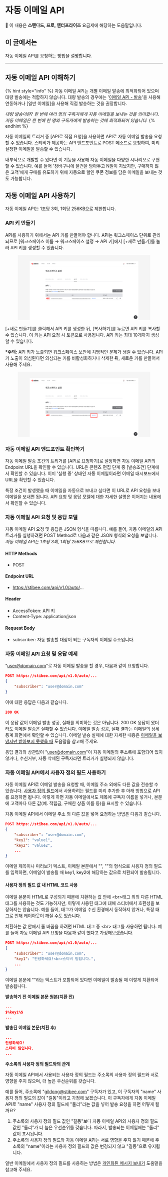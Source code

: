 # 자동 이메일 API

**💬** 이 내용은 **스탠다드, 프로, 엔터프라이즈** 요금제에 해당하는 도움말입니다.

## 이 글에서는 <a href="#id-01h8n94xsyb5amd8e84wg74fkq" id="id-01h8n94xsyb5amd8e84wg74fkq"></a>

자동 이메일 API를 요청하는 방법을 설명합니다.

***

## 자동 이메일 API 이해하기 <a href="#api" id="api"></a>

{% hint style="info" %}
자동 이메일 API는 개별 이메일 발송에 최적화되어 있으며 대량 발송에는 적합하지 않습니다. 대량 발송의 경우에는 '[이메일 API - 발송](https://developers.stibee.com/docs#tag/%EC%9D%B4%EB%A9%94%EC%9D%BC---%EB%B0%9C%EC%86%A1/POST/emails/{id}/send)'을 사용해 연동하거나 \[일반 이메일]을 사용해 직접 발송하는 것을 권장합니다.



_대량 발송이란? 한 번에 여러 명의 구독자에게 자동 이메일을 보내는 것을 의미합니다. 자동 이메일은 한 번에 한 명의 구독자에게 발송하는 것에 최적화되어 있습니다._
{% endhint %}

자동 이메일의 트리거 중 \[API로 직접 요청]을 사용하면 API로 자동 이메일 발송을 요청할 수 있습니다. 스티비가 제공하는 API 엔드포인트로 POST 메소드로 요청하여, 미리 설정한 이메일을 발송할 수 있습니다.

내부적으로 개발할 수 있다면 이 기능을 사용해 자동 이메일을 다양한 시나리오로 구현할 수 있습니다. 예를 들어 '장바구니에 물건을 담아두고 N일이 지났지만, 구매하지 않은 고객'에게 구매를 유도하기 위해 자동으로 할인 쿠폰 정보를 담은 이메일을 보내는 것도 가능합니다.

## 자동 이메일 API 사용하기 <a href="#api-1" id="api-1"></a>

자동 이메일 API는 1초당 3회, 1회당 256KB으로 제한합니다.

### API 키 만들기 <a href="#id-1-api" id="id-1-api"></a>

API를 사용하기 위해서는 API 키를 만들어야 합니다. API는 워크스페이스 단위로 관리되므로 \[워크스페이스 이름 → 워크스페이스 설정 → API 키]에서 \[+새로 만들기]를 눌러 API 키를 생성할 수 있습니다.

<figure><img src="../../.gitbook/assets/image (140).png" alt=""><figcaption></figcaption></figure>

\[+새로 만들기]를 클릭해서 API 키를 생성한 뒤, \[복사하기]를 누르면 API 키를 복사할 수 있습니다. 이 키는 API 요청 시 토큰으로 사용됩니다. API 키는 최대 10개까지 생성할 수 있습니다.

**\*주의:** API 키가 노출되면 워크스페이스 보안에 치명적인 문제가 생길 수 있습니다. API 키 노출이 의심된다면 의심되는 키를 비활성화하거나 삭제한 뒤, 새로운 키를 만들어서 사용해 주세요.

<figure><img src="../../.gitbook/assets/image (141).png" alt=""><figcaption></figcaption></figure>

### 자동 이메일 API 엔드포인트 확인하기 <a href="#id-3-api" id="id-3-api"></a>

자동 이메일 발송 조건의 트리거를 \[API로 요청하기]로 설정하면 자동 이메일 API의 Endpoint URL을 확인할 수 있습니다. URL은 콘텐츠 편집 단계 중 \[발송조건] 단계에서 확인할 수 있습니다. 이미 '실행 중' 상태인 자동 이메일이라면 이메일 대시보드에서 URL을 확인할 수 있습니다.

특정 조건이 발생했을 때 이메일을 자동으로 보내고 싶다면 이 URL로 API 요청을 보내 이메일을 보내면 됩니다.  API 요청 및 응답 모델에 대한 자세한 설명은 이어지는 내용에서 확인할 수 있습니다.



### 자동 이메일 API 요청 및 응답 모델 <a href="#id-4-api" id="id-4-api"></a>

자동 이메일 API 요청 및 응답은 JSON 형식을 따릅니다. 예를 들어, 자동 이메일의 API 트리거를 실행하려면 POST Method로 다음과 같은 JSON 형식의 요청을 보냅니다. _자동 이메일 API는 1초당 3회, 1회당 256KB으로 제한합니다._

#### **HTTP Methods**

* POST

#### **Endpoint URL**

* https://stibee.com/api/v1.0/auto/...

#### **Header**

* AccessToken: API 키
* Content-Type: application/json

#### **Request Body**

* subscriber: 자동 발송할 대상이 되는 구독자의 이메일 주소입니다.

### 자동 이메일 API 요청 및 응답 예제 <a href="#id-5-api" id="id-5-api"></a>

"user@domain.com"로 자동 이메일 발송을 할 경우, 다음과 같이 요청합니다.

```json
POST https://stibee.com/api/v1.0/auto/...
{
    "subscriber": "user@domain.com"
}
```

이에 대한 응답은 다음과 같습니다.

```json
200 OK
```

이 응답 값이 이메일 발송 성공, 실패를 의미하는 것은 아닙니다. 200 OK 응답이 왔더라도 이메일 발송은 실패할 수 있습니다. 이메일 발송 성공, 실패 결과는 이메일의 상세 통계 화면에서 확인할 수 있습니다. 이메일 발송 실패에 대한 자세한 내용은 [이메일을 보냈지만 받아보지 못했을 때](https://help.stibee.com/tip/overview/email-not-received) 도움말을 참고해 주세요.

응답 결과와 상관없이 "user@domain.com"이 자동 이메일의 주소록에 포함되어 있지 않거나, 수신거부, 자동 삭제된 구독자라면 트리거가 실행되지 않습니다.

### 자동 이메일 API에서 사용자 정의 필드 사용하기 <a href="#id-6-api" id="id-6-api"></a>

자동 이메일 API로 이메일 발송을 요청할 때, 이메일 주소 외에도 다른 값을 전송할 수 있습니다. [사용자 정의 필드](https://help.stibee.com/list/adding-managing-subscriber/understanding-subscriber-info)에서 사용하려는 필드를 미리 추가한 후 아래 방법으로 API를 요청하면 됩니다. 이렇게 하면 자동 이메일에서도 제목에 구독자 이름을 넣거나, 본문에 고객마다 다른 값(예. 적립금, 구매한 상품 이름 등)을 표시할 수 있습니다.&#x20;

자동 이메일 API에서 이메일 주소 외 다른 값을 넣어 요청하는 방법은 다음과 같습니다.

```json
POST https://stibee.com/api/v1.0/auto/...
{
    "subscriber": "user@domain.com",
    "key1": "value1",
    "key2": "value2",
    ...
}
```

이메일 제목이나 미리보기 텍스트, 이메일 본문에서 "$%key1%$", "$%key2%$"의 형식으로 사용자 정의 필드를 입력하면, 이메일이 발송될 때 key1, key2에 해당하는 값으로 치환되어 발송됩니다.

#### **사용자 정의 필드 값 내 HTML 코드 사용**

이메일 본문이 HTML로 구성되기 때문에 치환하는 값 안에 \<br>태그 외의 다른 HTML 태그를 사용하는 것도 가능하지만, 이렇게 사용된 태그에 대해 스티비에서 호환성을 보장하지는 않습니다. 예를 들어, 태그가 이메일 수신 환경에서 동작하지 않거나, 특정 태그로 인해 레이아웃이 깨질 수도 있습니다.&#x20;

치환하는 값 안에서 줄 바꿈을 하려면 HTML 태그 중 \<br> 태그를 사용하면 됩니다. 예를 들어 자동 이메일 API 요청을 다음과 같이 했다고 가정해보겠습니다.

```json
POST https://stibee.com/api/v1.0/auto/...
{
    "subscriber": "user@domain.com",
    "key1": "안녕하세요!<br>스티비 팀입니다.",
    ...
}
```

이메일 본문에 "$%key1%$"라는 텍스트가 포함되어 있다면 이메일이 발송될 때 이렇게 치환되어 발송됩니다.



**발송하기 전 이메일 본문 원본(치환 전)**

```json
...
$%key1%$
...
```

**발송된 이메일 본문(치환 후)**

```json
...
안녕하세요!
스티비 팀입니다.
...
```



**주소록의 사용자 정의 필드와의 관계**

자동 이메일 API에서 사용되는 사용자 정의 필드는 주소록의 사용자 정의 필드와 서로 영향을 주지 않으며, 더 높은 우선순위를 갖습니다.&#x20;

예를 들어, 주소록에 "gildong@stibee.com" 구독자가 있고, 이 구독자의 "name" 사용자 정의 필드의 값이 "길동"이라고 가정해 보겠습니다. 이 구독자에게 자동 이메일 API로 "name" 사용자 정의 필드에 "둘리"라는 값을 넣어 발송 요청을 하면 어떻게 될까요?

1. 주소록의 사용자 정의 필드 값인 "길동"보다 자동 이메일 API의 사용자 정의 필드 값인 "둘리"가 더 높은 우선순위를 갖습니다. 따라서, 발송되는 이메일에는 "둘리" 값이 표시됩니다.
2. 주소록의 사용자 정의 필드와 자동 이메일 API는 서로 영향을 주지 않기 때문에 주소록의 "name"이라는 사용자 정의 필드의 값은 변경되지 않고 "길동"으로 유지됩니다.

일반 이메일에서 사용자 정의 필드를 사용하는 방법은 [개인화된 메시지 보내기](https://help.stibee.com/email/edit/personalized-merge) 도움말을 참고해 주세요.
